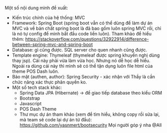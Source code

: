Một số nội dung mình đề xuất:
- Kiến trúc chính của hệ thống: MVC
- Framework: Spring Boot (spring boot vẫn có thể dùng để làm dự án MVC và về bản chất spring boot là đã bao gồm luôn spring MVC rồi, chỉ là nó tự config để mình bắt đầu code liền luôn). Tham khảo để hiểu thêm: https://stackoverflow.com/questions/32922914/difference-between-spring-mvc-and-spring-boot
- Database: gì cũng được. SQL server cho quen nhanh cũng được.
- Template engine: Thymeleaf (thymeleaf  được spring khuyến nghị dùng thay jsp). Cái này phải vừa làm vừa học. Nhưng nó dễ học dễ hiểu. Ngoài ra dùng cái này thì mình sẽ có thể tận dụng luôn file html của theme POS Dash luôn.
- Bảo mật (authen, author): Spring Security - xác nhận với Thầy là cần chức năng xác thực phân quyền ko.
- Một số tech stack khác: 
    + Spring Data JPA (Hibernate) -> để giao tiếp database theo kiểu ORM
    + Bootstrap
    + Javascript
    +  POS Dash Theme
    +  Thư mục dự án tham khảo (xem để tìm hiểu, không copy rồi sửa lại, mà team sẽ code lại dự án từ đầu):   https://github.com/yasnmert/bootsecurity
Mọi người góp ý nha @All

